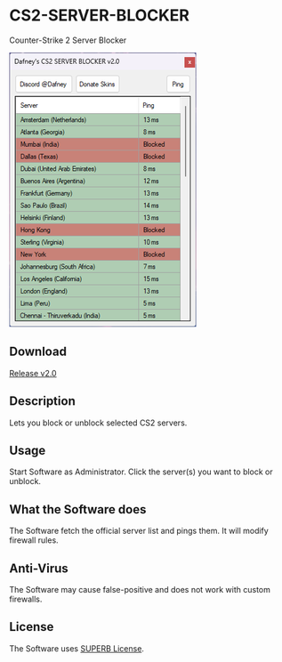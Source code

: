 # CS2-SERVER-BLOCKER
Counter-Strike 2 Server Blocker

![GitHub Logo](example.png)

## Download

[Release v2.0](https://github.com/Dafneys/CS2-SERVER-BLOCKER/releases/download/release/CS2-SERVER-BLOCKER.rar)

## Description
Lets you block or unblock selected CS2 servers.

## Usage
Start Software as Administrator. Click the server(s) you want to block or unblock.

## What the Software does
The Software fetch the official server list and pings them. It will modify firewall rules.

## Anti-Virus
The Software may cause false-positive and does not work with custom firewalls.

## License
The Software uses [SUPERB License](LICENSE.txt). 
